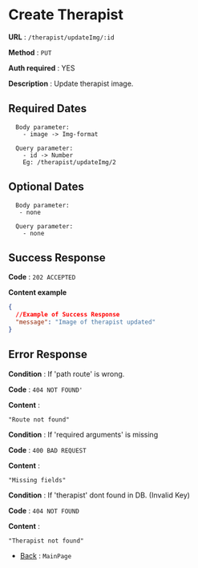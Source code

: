 # Create Therapist

**URL** : `/therapist/updateImg/:id`

**Method** : `PUT`

**Auth required** : YES

**Description** : Update therapist image.

## Required Dates
```
  Body parameter:
    - image -> Img-format

  Query parameter:
    - id -> Number
    Eg: /therapist/updateImg/2
```


## Optional Dates
```
  Body parameter:
   - none

  Query parameter:
    - none
```

## Success Response

**Code** : `202 ACCEPTED`

**Content example**

```json
{
  //Example of Success Response
  "message": "Image of therapist updated"
}
```

## Error Response

**Condition** : If 'path route' is wrong.

**Code** : `404 NOT FOUND'`

**Content** :

```String
"Route not found"
```

**Condition** : If 'required arguments' is missing

**Code** : `400 BAD REQUEST`

**Content** :

```String
"Missing fields"
```

**Condition** : If 'therapist' dont found in DB. (Invalid Key)

**Code** : `404 NOT FOUND`

**Content** :

```String
"Therapist not found"
```

- [Back](../../README.md) : `MainPage`
